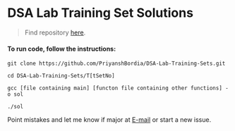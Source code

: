  # DSA Lab Training Set Solutions

> Find repository [here](https://priyanshbordia.github.io/DSA-Lab-Training-Sets/).

#### To run code, follow the instructions:
```
git clone https://github.com/PriyanshBordia/DSA-Lab-Training-Sets.git

cd DSA-Lab-Training-Sets/T[tSetNo]

gcc [file containing main] [functon file containing other functions] -o sol

./sol
```

Point mistakes and let me know if major at [E-mail](mailto:19ucs257@lnmiit.ac.in) or start a new issue.

